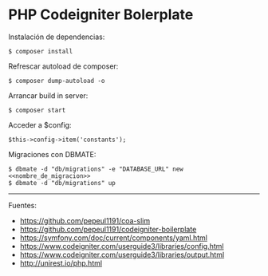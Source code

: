 # PHP Codeigniter Bolerplate

Instalación de dependencias:

    $ composer install

Refrescar autoload de composer:

    $ composer dump-autoload -o

Arrancar build in server:

    $ composer start

Acceder a $config:

    $this->config->item('constants');

Migraciones con DBMATE:

    $ dbmate -d "db/migrations" -e "DATABASE_URL" new <<nombre_de_migracion>>
    $ dbmate -d "db/migrations" up

---

Fuentes:

+ https://github.com/pepeul1191/coa-slim
+ https://github.com/pepeul1191/codeigniter-boilerplate
+ https://symfony.com/doc/current/components/yaml.html
+ https://www.codeigniter.com/userguide3/libraries/config.html
+ https://www.codeigniter.com/userguide3/libraries/output.html
+ http://unirest.io/php.html
